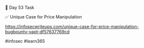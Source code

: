 🎯 Day 53 Task


✅ Unique Case for Price Manipulation 


https://infosecwriteups.com/unique-case-for-price-manipulation-bugbounty-vapt-df57637769cd


#infosec #learn365
